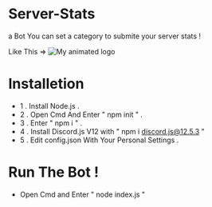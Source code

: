 # Server-Stats
a Bot You can set a category to submite your server stats !

Like This => ![My animated logo]()


# Installetion

- 1 . Install Node.js .
- 2 . Open Cmd And Enter " npm init " .
- 3 . Enter " npm i " .
- 4 . Install Discord.js V12 with " npm i discord.js@12.5.3 "
- 5 . Edit config.json With Your Personal Settings .

# Run The Bot !
- Open Cmd and Enter " node index.js "
